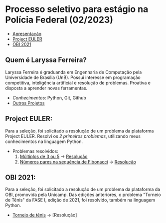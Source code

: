 
# Processo seletivo para estágio na Polícia Federal (02/2023)

- [Apresentação](#Quem-é-Laryssa-Ferreira)
- [Project EULER](#Project-EULER)
- [OBI 2021](#OBI-2021)

## Quem é Laryssa Ferreira?
  Laryssa Ferreira é graduanda em Engenharia de Computação pela Universidade de Brasília (UnB). Possui interesse em programação competitiva, inteligência artificial e resolução de problemas. Proativa e disposta a aprender novas ferramentas.
  - *Conhecimentos*: Python, Git, Github
  - [Outros Projetos](https://github.com/laryferreira/ResistorColorCode)
  

## Project EULER:

Para a seleção, foi solicitado a resolução de um problema da plataforma Project EULER. Resolvi os *2 primeiros problemas*, utilizando meus conhecimentos na linguagem Python.

- Problemas resolvidos: 
  1. [Múltiplos de 3 ou 5](https://projecteuler.net/problem=1) -> [Resolução](https://github.com/laryferreira/Processo_seletivoPF/blob/studies/projectEULER/multiples3or5.py)
  2. [Números pares na sequência de Fibonacci](https://projecteuler.net/problem=2) -> [Resolução](https://github.com/laryferreira/Processo_seletivoPF/blob/studies/projectEULER/evenfibonacci.py)
      
## OBI 2021:

Para a seleção, foi solicitado a resolução de um problema da plataforma da OBI, promovida pela Unicamp. Das edições anteriores, o problema "Torneio de Tênis" da FASE I, edição de 2021, foi resolvido, também na linguagem Python.
- [Torneio de tênis](https://olimpiada.ic.unicamp.br/pratique/ps/2021/f1/torneio/) -> [Resolução]
